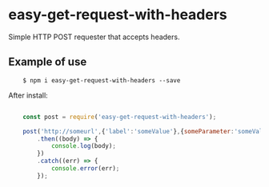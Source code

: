 # easy-get-request-with-headers

Simple HTTP POST requester that accepts headers.

## Example of use

```
    $ npm i easy-get-request-with-headers --save
```

After install:

```js

    const post = require('easy-get-request-with-headers');

    post('http://someurl',{'label':'someValue'},{someParameter:'someValue'})
        .then((body) => {
            console.log(body);
        })
        .catch((err) => {
            console.error(err);
        });

```
